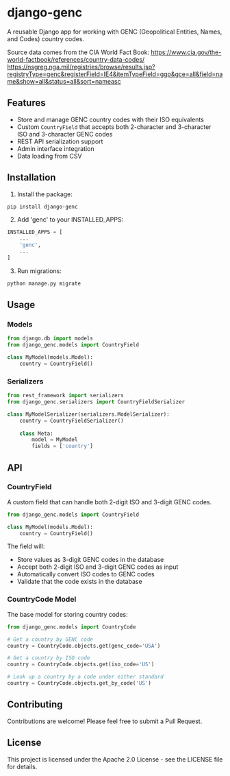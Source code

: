 # django-genc

A reusable Django app for working with GENC (Geopolitical Entities, Names, and Codes) country codes.

Source data comes from the CIA World Fact Book: https://www.cia.gov/the-world-factbook/references/country-data-codes/
https://nsgreg.nga.mil/registries/browse/results.jsp?registryType=genc&registerField=IE4&itemTypeField=ggp&gce=all&field=name&show=all&status=all&sort=nameasc

## Features

- Store and manage GENC country codes with their ISO equivalents
- Custom `CountryField` that accepts both 2-character and 3-character ISO and 3-character GENC codes
- REST API serialization support
- Admin interface integration
- Data loading from CSV

## Installation

1. Install the package:

```bash
pip install django-genc
```

2. Add 'genc' to your INSTALLED_APPS:

```python
INSTALLED_APPS = [
    ...
    'genc',
    ...
]
```

3. Run migrations:

```bash
python manage.py migrate
```

## Usage

### Models

```python
from django.db import models
from django_genc.models import CountryField

class MyModel(models.Model):
    country = CountryField()
```

### Serializers

```python
from rest_framework import serializers
from django_genc.serializers import CountryFieldSerializer

class MyModelSerializer(serializers.ModelSerializer):
    country = CountryFieldSerializer()
    
    class Meta:
        model = MyModel
        fields = ['country']
```

## API

### CountryField

A custom field that can handle both 2-digit ISO and 3-digit GENC codes.

```python
from django_genc.models import CountryField

class MyModel(models.Model):
    country = CountryField()
```

The field will:
- Store values as 3-digit GENC codes in the database
- Accept both 2-digit ISO and 3-digit GENC codes as input
- Automatically convert ISO codes to GENC codes
- Validate that the code exists in the database

### CountryCode Model

The base model for storing country codes:

```python
from django_genc.models import CountryCode

# Get a country by GENC code
country = CountryCode.objects.get(genc_code='USA')

# Get a country by ISO code
country = CountryCode.objects.get(iso_code='US')

# Look up a country by a code under either standard
country = CountryCode.objects.get_by_code('US')
```

## Contributing

Contributions are welcome! Please feel free to submit a Pull Request.

## License

This project is licensed under the Apache 2.0 License - see the LICENSE file for details. 